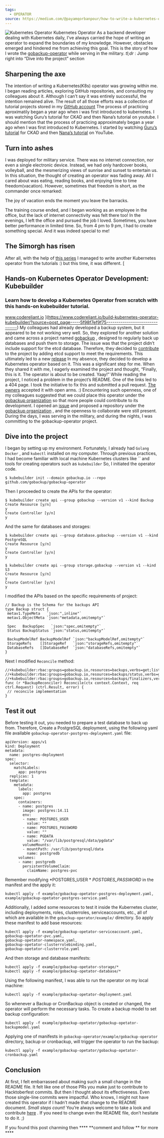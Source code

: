 ```yaml
---
tags:
  - OPERATOR
source: https://medium.com/@payamqorbanpour/how-to-write-a-kubernetes-operator-5f98f7ef9f75
---
```



![Kubernetes Operator](https://miro.medium.com/v2/resize:fit:700/1*bPuZj4i3fv7uxqelc7Vqaw.png) Kubernetes Operator
As a backend developer dealing with Kubernetes daily, I’ve always carried the hope of writing an operator to expand the boundaries of my knowledge. However, obstacles emerged and hindered me from achieving this goal.
This is the story of how I wrote the  [gobackup-operator](https://github.com/gobackup/gobackup-operator)  while serving in the military.
 *tl;dr* : Jump right into “Dive into the project” section


## Sharpening the axe

The intention of writing a Kubernetes(K8s) operator was growing within me. I began reading articles, exploring GitHub repositories, and consulting my colleagues about it. Although I can’t say it was entirely successful, the intention remained alive.
The result of all those efforts was a collection of tutorial projects stored in my  [GitHub account](https://github.com/payamQorbanpour) 
The process of practicing aproximatily began a year ago when i was first introduced to kubernetes. I was watching Guru’s tutorial for CKAD and then Nana’s tutorial on youtube.
I should mention that the process of practicing approximately began a year ago when I was first introduced to Kubernetes. I started by watching  [Guru’s tutorial](https://www.pluralsight.com/cloud-guru/courses/certified-kubernetes-application-developer-ckad)  for CKAD and then  [Nana’s tutorial](https://www.youtube.com/watch?v=X48VuDVv0do&ab_channel=TechWorldwithNana)  on YouTube.


## Turn into ashes

I was deployed for military service.
There was no internet connection, nor even a single electronic device. Instead, we had only hardcover books, volleyball, and the mesmerizing views of sunrise and sunset to entertain us.
In this situation, the thought of creating an operator was fading away. All I cared about was eating, reading books, and enjoying time to time freedom(vacation). However, sometimes that freedom is short, as the commander once remarked:
> 
The joy of vacation ends the moment you leave the barracks.

The training course ended, and I began working as an employee in the office, but the lack of internet connectivity was felt there too! In the evenings, I left the office and pursued the job I loved. Sometimes, you have better performance in limited time. So, from 4 pm to 9 pm, I had to create something special. And it was indeed special to me!


## The Simorgh has risen

After all, with the help of  [this series](https://www.codereliant.io/build-kubernetes-operator-kubebuilder/)  I managed to write another Kubernetes operator from the tutorials :) but this time, it was different. [


## Hands-on Kubernetes Operator Development: Kubebuilder



### Learn how to develop a Kubernetes Operator from scratch with this hands-on kubebuilder tutorial.

www.codereliant.io ](https://www.codereliant.io/build-kubernetes-operator-kubebuilder/?source=post_page-----5f98f7ef9f75--------------------------------)
My colleagues had already developed a backup system, but it appeared to be not working very well. So, they explored for another solution and came across a project named  [gobackup](https://gobackup.github.io/) , designed to regularly back up databases and push them to storage. The issue was that the project didn’t include support for the etcd database. Therefore, they decided to  [contribute](https://github.com/gobackup/gobackup/pull/225)  to the project by adding etcd support to meet the requirements. This ultimately led to a new  [release](https://github.com/gobackup/gobackup/releases/tag/v2.10.0) 
In my absence, they decided to develop a Kubernetes operator based on it. This was a significant step for me. When they shared it with me, I eagerly examined the project and thought, “Finally, this is it. The operator is about to be created. Yaay!”
While reading the project, I noticed a problem in the project’s README. One of the links led to a 404 page. I took the initiative to fix this and submitted a pull request.  [The owners](https://github.com/huacnlee)  accepted it with open arms. :)
Encountering such openness, one of my colleagues suggested that we could place this operator under the  [gobackup organization](https://github.com/gobackup)  so that more people could contribute to its development.
I opened an  [issue](https://github.com/gobackup/gobackup/issues/231)  and proposed a repository under the  [gobackup organization](https://github.com/gobackup) , and the openness to collaborate were still present.
During the days, I was serving in the military, and during the nights, I was committing to the gobackup-operator project.


## Dive into the project

I began by setting up my environment.
Fortunately, I already had  `Golang`  `Docker` , and  `kubectl`  installed on my computer. Through previous practices, I had become familiar with local machine Kubernetes clusters like  ``  and tools for creating operators such as  `kubebuilder` 
So, I initiated the operator code.

```
$ kubebuilder init --domain gobackup.io --repo github.com/gobackup/gobackup-operator
```


Then I proceeded to create the APIs for the operator:

```
$ kubebuilder create api --group gobackup --version v1 --kind Backup
Create Resource [y/n]
y
Create Controller [y/n]
y
```


And the same for databases and storages:

```
$ kubebuilder create api --group database.gobackup --version v1 --kind PostgreSQL
Create Resource [y/n]
y
Create Controller [y/n]
y
```



```
$ kubebuilder create api --group storage.gobackup --version v1 --kind S3
Create Resource [y/n]
y
Create Controller [y/n]
y
```


I modified the APIs based on the specific requirements of project:

```
// Backup is the Schema for the backups API
type Backup struct {
 metav1.TypeMeta   `json:",inline"`
 metav1.ObjectMeta `json:"metadata,omitempty"`

 Spec   BackupSpec   `json:"spec,omitempty"`
 Status BackupStatus `json:"status,omitempty"`

 BackupModelRef BackupModelRef `json:"backupModelRef,omitempty"`
 StorageRefs    []StorageRef   `json:"storageRefs,omitempty"`
 DatabaseRefs   []DatabaseRef  `json:"databaseRefs,omitempty"`
}
```


Next I modified  `Reconcile`  method:

```
//+kubebuilder:rbac:groups=gobackup.io,resources=backups,verbs=get;list;watch;create;update;patch;delete
//+kubebuilder:rbac:groups=gobackup.io,resources=backups/status,verbs=get;update;patch
//+kubebuilder:rbac:groups=gobackup.io,resources=backups/finalizers,verbs=update
func (r *BackupReconciler) Reconcile(ctx context.Context, req ctrl.Request) (ctrl.Result, error) {
 // reconcile implementation
}
```




## Test it out

Before testing it out, you needed to prepare a test database to back up from. Therefore, Create a PostgreSQL deployment, using the following yaml file available  `gobackup-operator-postgres-deployment.yaml`  file:

```
apiVersion: apps/v1
kind: Deployment
metadata:
  name: postgres-deployment
spec:
  selector:
    matchLabels:
      app: postgres
  replicas: 1
  template:
    metadata:
      labels:
        app: postgres
    spec:
      containers:
      - name: postgres
        image: postgres:14.11
        env:
        - name: POSTGRES_USER
          value: ""
        - name: POSTGRES_PASSWORD
          value: ""
        - name: PGDATA
          value: "/var/lib/postgresql/data/pgdata"
        volumeMounts:
        - mountPath: /var/lib/postgresql/data
          name: postgredb
      volumes:
      - name: postgredb
        persistentVolumeClaim:
          claimName: postgres-pvc
```


Remember modifying  *POSTGRES_USER *  *POSTGRES_PASSWORD*  in the manifest and the apply it:

```
kubectl apply -f example/gobackup-opetator-postgres-deployment.yaml, 
example/gobackup-opetator-postgres-service.yaml
```


Additionally, I added some resources to test it inside the Kubernetes cluster, including deployments, roles, clusterroles, serviceaccounts, etc., all of which are available in the  `gobackup-operator/example/`  directory.
So apply these manifest to add base resources:

```
kubectl apply -f example/gobackup-opetator-serviceaccount.yaml,
gobackup-opetator-pvc.yaml,
gobackup-opetator-namespace.yaml,
gobackup-opetator-clusterrolebinding.yaml,
gobackup-opetator-clusterrole.yaml
```


And then storage and database manifests:

```
kubectl apply -f example/gobackup-opetator-storage/*
kubectl apply -f example/gobackup-opetator-database/*
```


Using the following manifest, I was able to run the operator on my local machine:

```
kubectl apply -f example/gobackup-opetator-deployment.yaml
```


So whenever a Backup or CronBackup object is created or changed, the operator will perform the necessary tasks.
To create a backup model to set backup configuration:

```
kubectl apply -f example/gobackup-opetator/gobackup-opetator-backupmodel.yaml
```


Applying one of manifests in  `gobackup-operator/example/gobackup-operator`  directory, backup or cronbackup, will trigger the operator to run the backup:

```
kubectl apply -f example/gobackup-opetator/gobackup-opetator-cronbackup.yaml
```




## Conclusion

At first, I felt embarrassed about making such a small change in the README file. It felt like one of those PRs you make just to contribute to Hacktoberfest commits.
But then I thought about its effectiveness. Even those single-line commits were impactful. Who knows, I might not have created this operator if I hadn’t made that change to the README document.
 *Small steps count!* 
You’re always welcome to take a look and contribute  [here](https://github.com/gobackup/gobackup-operator) . If you need to change even the README file, don’t hesitate to do it. ;)
> 
If you found this post charming then  ****  **comment and follow ** for more **** 
